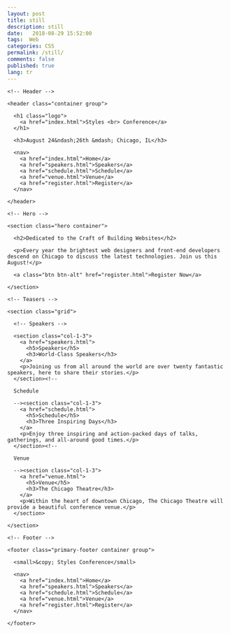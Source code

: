 ```yaml
---
layout: post
title: still
description: still
date:   2018-08-29 15:52:00
tags:  Web
categories: CSS
permalink: /still/
comments: false
published: true
lang: tr
---
```


<html>

  <head>
    <title>Styles Conference</title>
<link rel="stylesheet" href="assets/stylesheets/main.css">
  </head>

  <body>

    <!-- Header -->

    <header class="container group">

      <h1 class="logo">
        <a href="index.html">Styles <br> Conference</a>
      </h1>

      <h3>August 24&ndash;26th &mdash; Chicago, IL</h3>

      <nav>
        <a href="index.html">Home</a>
        <a href="speakers.html">Speakers</a>
        <a href="schedule.html">Schedule</a>
        <a href="venue.html">Venue</a>
        <a href="register.html">Register</a>
      </nav>

    </header>

    <!-- Hero -->

    <section class="hero container">

      <h2>Dedicated to the Craft of Building Websites</h2>

      <p>Every year the brightest web designers and front-end developers descend on Chicago to discuss the latest technologies. Join us this August!</p>

      <a class="btn btn-alt" href="register.html">Register Now</a>

    </section>

    <!-- Teasers -->

    <section class="grid">

      <!-- Speakers -->

      <section class="col-1-3">
        <a href="speakers.html">
          <h5>Speakers</h5>
          <h3>World-Class Speakers</h3>
        </a>
        <p>Joining us from all around the world are over twenty fantastic speakers, here to share their stories.</p>
      </section><!--

      Schedule

      --><section class="col-1-3">
        <a href="schedule.html">
          <h5>Schedule</h5>
          <h3>Three Inspiring Days</h3>
        </a>
        <p>Enjoy three inspiring and action-packed days of talks, gatherings, and all-around good times.</p>
      </section><!--

      Venue

      --><section class="col-1-3">
        <a href="venue.html">
          <h5>Venue</h5>
          <h3>The Chicago Theatre</h3>
        </a>
        <p>Within the heart of downtown Chicago, The Chicago Theatre will provide a beautiful conference venue.</p>
      </section>

    </section>

    <!-- Footer -->

    <footer class="primary-footer container group">

      <small>&copy; Styles Conference</small>

      <nav>
        <a href="index.html">Home</a>
        <a href="speakers.html">Speakers</a>
        <a href="schedule.html">Schedule</a>
        <a href="venue.html">Venue</a>
        <a href="register.html">Register</a>
      </nav>

    </footer>

  </body>
</html>



<div class="teaser clearfix"></div>
